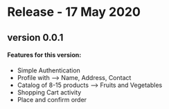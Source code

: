 # Release - 17 May 2020
## version 0.0.1

#### Features for this version: 

- Simple Authentication
- Profile with --> Name, Address, Contact
- Catalog of 8-15 products --> Fruits and Vegetables
- Shopping Cart activity
- Place and confirm order
